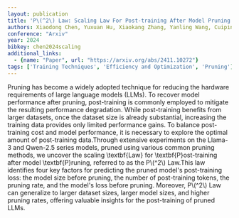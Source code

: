```yaml
---
layout: publication
title: 'P\(^2\) Law: Scaling Law For Post-training After Model Pruning'
authors: Xiaodong Chen, Yuxuan Hu, Xiaokang Zhang, Yanling Wang, Cuiping Li, Hong Chen, Jing Zhang
conference: "Arxiv"
year: 2024
bibkey: chen2024scaling
additional_links:
  - {name: "Paper", url: "https://arxiv.org/abs/2411.10272"}
tags: ['Training Techniques', 'Efficiency and Optimization', 'Pruning']
---
```

Pruning has become a widely adopted technique for reducing the hardware requirements of large language models (LLMs). To recover model performance after pruning, post-training is commonly employed to mitigate the resulting performance degradation. While post-training benefits from larger datasets, once the dataset size is already substantial, increasing the training data provides only limited performance gains. To balance post-training cost and model performance, it is necessary to explore the optimal amount of post-training data.Through extensive experiments on the Llama-3 and Qwen-2.5 series models, pruned using various common pruning methods, we uncover the scaling \textbf\{Law\} for \textbf\{P\}ost-training after model \textbf\{P\}runing, referred to as the P\\(^2\\) Law.This law identifies four key factors for predicting the pruned model's post-training loss: the model size before pruning, the number of post-training tokens, the pruning rate, and the model's loss before pruning. Moreover, P\\(^2\\) Law can generalize to larger dataset sizes, larger model sizes, and higher pruning rates, offering valuable insights for the post-training of pruned LLMs.
